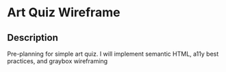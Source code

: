 # Art Quiz Wireframe

## Description
Pre-planning for simple art quiz. I will implement semantic HTML, a11y best practices, and graybox wireframing

